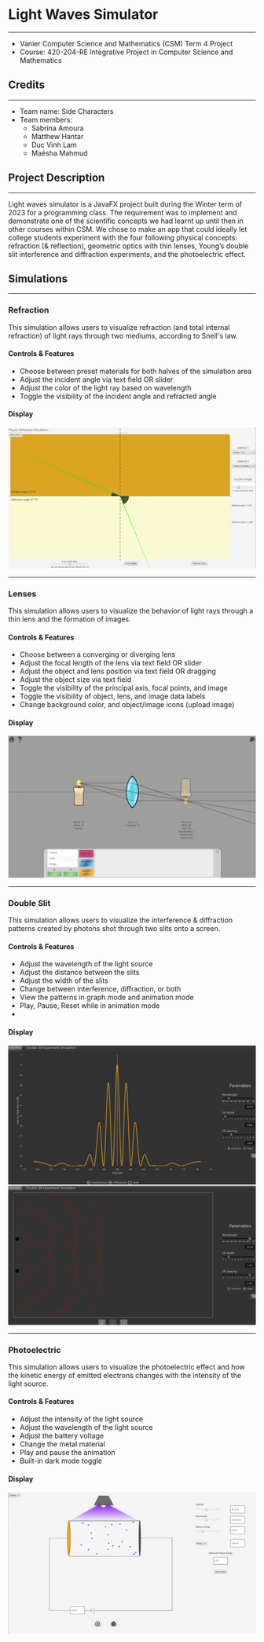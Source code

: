 # Light Waves Simulator

---

- Vanier Computer Science and Mathematics (CSM) Term 4 Project
- Course: 420-204-RE Integrative Project in Computer Science and Mathematics

## Credits

---

- Team name: Side Characters
- Team members:
    * Sabrina Amoura
    * Matthew Hantar
    * Duc Vinh Lam
    * Maésha Mahmud

## Project Description

---
Light waves simulator is a JavaFX project built during the Winter term of 2023 for a programming class. The requirement
was to implement and demonstrate one of the scientific concepts we had learnt up until then in other courses within CSM.
We chose to make an app that could ideally let college students experiment with the four following physical concepts:
refraction (& reflection), geometric optics with thin lenses, Young’s double slit interference and diffraction
experiments,
and the photoelectric effect.

## Simulations

---

### Refraction

This simulation allows users to visualize refraction (and total internal refraction) of light rays through two mediums,
according to Snell's law.

#### Controls & Features

- Choose between preset materials for both halves of the simulation area
- Adjust the incident angle via text field OR slider
- Adjust the color of the light ray based on wavelength
- Toggle the visibility of the incident angle and refracted angle

#### Display

![Refractions Simulation Screenshot](./ReadMeImages/Refraction.jpg)

---

### Lenses

This simulation allows users to visualize the behavior of light rays through a thin lens and the formation of images.

#### Controls & Features

- Choose between a converging or diverging lens
- Adjust the focal length of the lens via text field OR slider
- Adjust the object and lens position via text field OR dragging
- Adjust the object size via text field
- Toggle the visibility of the principal axis, focal points, and image
- Toggle the visibility of object, lens, and image data labels
- Change background color, and object/image icons (upload image)

#### Display

![Lenses Simulation Screenshot](./ReadMeImages/Lens.jpg)

---

### Double Slit

This simulation allows users to visualize the interference & diffraction patterns created by photons shot through two
slits onto a screen.

#### Controls & Features

- Adjust the wavelength of the light source
- Adjust the distance between the slits
- Adjust the width of the slits
- Change between interference, diffraction, or both
- View the patterns in graph mode and animation mode
- Play, Pause, Reset while in animation mode
-

#### Display

![Double Slit Simulation Graph Mode Screenshot](./ReadMeImages/DoubleSlit1.jpg)
![Double Slit Simulation Animation Mode Screenshot](./ReadMeImages/DoubleSlit2.jpg)

---

### Photoelectric

This simulation allows users to visualize the photoelectric effect and how the kinetic energy of emitted electrons
changes with the intensity of the light source.

#### Controls & Features

- Adjust the intensity of the light source
- Adjust the wavelength of the light source
- Adjust the battery voltage
- Change the metal material
- Play and pause the animation
- Built-in dark mode toggle

#### Display

![Photoelectric Simulation Screenshot](./ReadMeImages/Photoelectric.jpg)